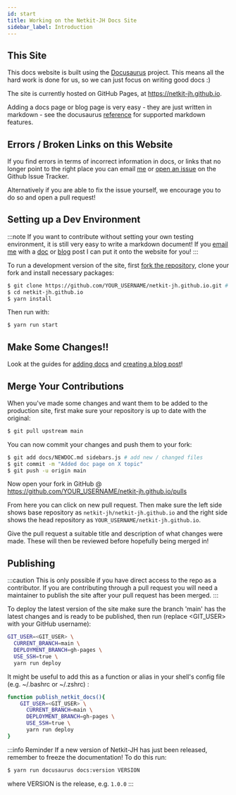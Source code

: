 ```yaml
---
id: start
title: Working on the Netkit-JH Docs Site
sidebar_label: Introduction
---
```


## This Site

This docs website is built using the [Docusaurus](https://v2.docusaurus.io) project. This means all the hard work is done for us, so we can just focus on writing good docs :)

The site is currently hosted on GitHub Pages, at https://netkit-jh.github.io.

Adding a docs page or blog page is very easy - they are just written in markdown - see the docusaurus [reference](https://v2.docusaurus.io/docs/markdown-features/) for supported markdown features.

## Errors / Broken Links on this Website

If you find errors in terms of incorrect information in docs, or links that no longer point to the right place you can email [me](mailto:billy.bromell@warwick.ac.uk) or [open an issue](https://github.com/netkit-jh/netkit-jh.github.io/issues/new) on the Github Issue Tracker.

Alternatively if you are able to fix the issue yourself, we encourage you to do so and open a pull request!

## Setting up a Dev Environment

:::note
If you want to contribute without setting your own testing environment, it is still very easy to write a markdown document! If you [email me](mailto:billy.bromell@warwick.ac.uk) with a [doc](doc) or [blog](blog) post I can put it onto the website for you!
:::

To run a development version of the site, first [fork the repository](github.com/netkit-jh/netkit-jh.github.io/fork), clone your fork and install necessary packages:

```bash
$ git clone https://github.com/YOUR_USERNAME/netkit-jh.github.io.git # you can also clone with ssh
$ cd netkit-jh.github.io
$ yarn install
```

Then run with:
```bash
$ yarn run start
```

## Make Some Changes!!

Look at the guides for [adding docs](doc) and [creating a blog post](blog)!

## Merge Your Contributions

When you've made some changes and want them to be added to the production site, first make sure your repository is up to date with the original:

```bash
$ git pull upstream main
```

You can now commit your changes and push them to your fork:
```bash
$ git add docs/NEWDOC.md sidebars.js # add new / changed files
$ git commit -m "Added doc page on X topic"
$ git push -u origin main
```

Now open your fork in GitHub @ https://github.com/YOUR_USERNAME/netkit-jh.github.io/pulls

From here you can click on new pull request. Then make sure the left side shows base repository as `netkit-jh/netkit-jh.github.io` and the right side shows the head repository as `YOUR_USERNAME/netkit-jh.github.io`.

Give the pull request a suitable title and description of what changes were made. These will then be reviewed before hopefully being merged in!

## Publishing

:::caution
This is only possible if you have direct access to the repo as a contributor. If you are contributing through a pull request you will need a maintainer to publish the site after your pull request has been merged.
:::

To deploy the latest version of the site make sure the branch 'main' has the latest changes and is ready to be published, then run (replace <GIT_USER> with your GitHub username):

```bash
GIT_USER=<GIT_USER> \
  CURRENT_BRANCH=main \
  DEPLOYMENT_BRANCH=gh-pages \
  USE_SSH=true \
  yarn run deploy
```

It might be useful to add this as a function or alias in your shell's config file (e.g. ~/.bashrc or ~/.zshrc) :

```bash
function publish_netkit_docs(){
    GIT_USER=<GIT_USER> \
      CURRENT_BRANCH=main \
      DEPLOYMENT_BRANCH=gh-pages \
      USE_SSH=true \
      yarn run deploy
}
```

:::info Reminder
If a new version of Netkit-JH has just been released, remember to freeze the documentation! To do this run:

```bash
$ yarn run docusaurus docs:version VERSION
```

where VERSION is the release, e.g. `1.0.0`
:::
